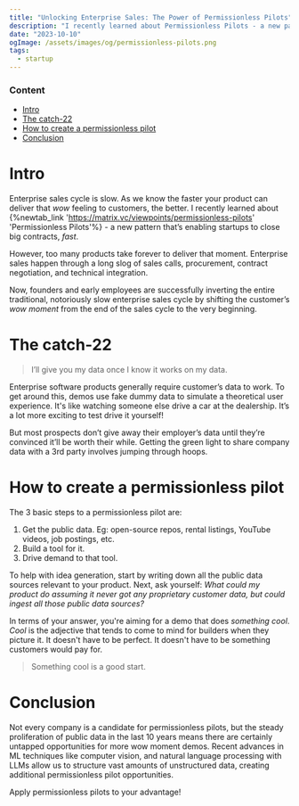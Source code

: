 ```yaml
---
title: "Unlocking Enterprise Sales: The Power of Permissionless Pilots"
description: "I recently learned about Permissionless Pilots - a new pattern that’s enabling startups to close big contracts, fast"
date: "2023-10-10"
ogImage: /assets/images/og/permissionless-pilots.png
tags:
  - startup
---
```


### Content

- [Intro](#intro)
- [The catch-22](#the-catch-22)
- [How to create a permissionless pilot](#how-to-create-a-permissionless-pilot)
- [Conclusion](#conclusion)

# Intro

Enterprise sales cycle is slow. As we know the faster your product can deliver that _wow_ feeling to customers, the better. I recently learned about {%newtab_link 'https://matrix.vc/viewpoints/permissionless-pilots' 'Permissionless Pilots'%} - a new pattern that’s enabling startups to close big contracts, _fast_.

However, too many products take forever to deliver that moment. Enterprise sales happen through a long slog of sales calls, procurement, contract negotiation, and technical integration.

Now, founders and early employees are successfully inverting the entire traditional, notoriously slow enterprise sales cycle by shifting the customer’s _wow moment_ from the end of the sales cycle to the very beginning.

# The catch-22

> I’ll give you my data once I know it works on my data.

Enterprise software products generally require customer’s data to work. To get around this, demos use fake dummy data to simulate a theoretical user experience. It's like watching someone else drive a car at the dealership. It’s a lot more exciting to test drive it yourself!

But most prospects don’t give away their employer’s data until they’re convinced it’ll be worth their while. Getting the green light to share company data with a 3rd party involves jumping through hoops.

# How to create a permissionless pilot

The 3 basic steps to a permissionless pilot are:

1. Get the public data. Eg: open-source repos, rental listings, YouTube videos, job postings, etc.
2. Build a tool for it.
3. Drive demand to that tool.

To help with idea generation, start by writing down all the public data sources relevant to your product. Next, ask yourself: _What could my product do assuming it never got any proprietary customer data, but could ingest all those public data sources?_

In terms of your answer, you're aiming for a demo that does _something cool_. _Cool_ is the adjective that tends to come to mind for builders when they picture it. It doesn't have to be perfect. It doesn't have to be something customers would pay for.

> Something cool is a good start.

# Conclusion

Not every company is a candidate for permissionless pilots, but the steady proliferation of public data in the last 10 years means there are certainly untapped opportunities for more wow moment demos. Recent advances in ML techniques like computer vision, and natural language processing with LLMs allow us to structure vast amounts of unstructured data, creating additional permissionless pilot opportunities.

Apply permissionless pilots to your advantage!
